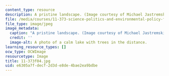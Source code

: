 ```yaml
---
content_type: resource
description: A pristine landscape. (Image courtesy of Michael Jastremski, openphoto.net.)
file: /media/courses/11-373-science-politics-and-environmental-policy-fall-2004/e6305a7fdecf2d3de8de4bae2ea9bdbe_11-373f04.jpg
file_type: image/jpeg
image_metadata:
  caption: "A pristine landscape. (Image courtesy of Michael Jastremski,\_[openphoto.net](http://openphoto.net/).)"
  credit: ''
  image-alt: A photo of a calm lake with trees in the distance.
learning_resource_types: []
ocw_type: OCWImage
resourcetype: Image
title: 11-373f04.jpg
uid: e6305a7f-decf-2d3d-e8de-4bae2ea9bdbe
---
```

